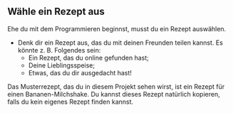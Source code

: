 ## Wähle ein Rezept aus

Ehe du mit dem Programmieren beginnst, musst du ein Rezept auswählen.

+ Denk dir ein Rezept aus, das du mit deinen Freunden teilen kannst. Es könnte z. B. Folgendes sein:
	+ Ein Rezept, das du online gefunden hast;
	+ Deine Lieblingsspeise;
	+ Etwas, das du dir ausgedacht hast!

Das Musterrezept, das du in diesem Projekt sehen wirst, ist ein Rezept für einen Bananen-Milchshake. Du kannst dieses Rezept natürlich kopieren, falls du kein eigenes Rezept finden kannst.
